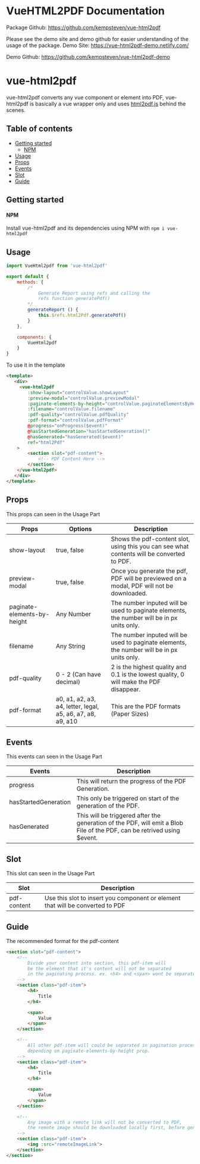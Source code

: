 # VueHTML2PDF Documentation

Package Github: https://github.com/kempsteven/vue-html2pdf

Please see the demo site and demo github for easier understanding of the usage of the package.
Demo Site: https://vue-html2pdf-demo.netlify.com/

Demo Github: https://github.com/kempsteven/vue-html2pdf-demo


# vue-html2pdf

vue-html2pdf converts any vue component or element into PDF, vue-html2pdf is basically a vue wrapper only and uses [html2pdf.js](https://github.com/eKoopmans/html2pdf.js) behind the scenes.

## Table of contents
- [Getting started](#getting-started)
  - [NPM](#npm)
- [Usage](#usage)
- [Props](#props)
- [Events](#events)
- [Slot](#slot)
- [Guide](#guide)

## Getting started
#### NPM

Install vue-html2pdf and its dependencies using NPM with `npm i vue-html2pdf`

## Usage
```js
import VueHtml2pdf from 'vue-html2pdf'

export default {
    methods: {
        /*
            Generate Report using refs and calling the
            refs function generatePdf()
        */
        generateReport () {
            this.$refs.html2Pdf.generatePdf()
        }
    },

    components: {
        VueHtml2pdf
    }
}
```

To use it in the template
```html
<template>
   <div>
     <vue-html2pdf
        :show-layout="controlValue.showLayout"
        :preview-modal="controlValue.previewModal"
        :paginate-elements-by-height="controlValue.paginateElementsByHeight"
        :filename="controlValue.filename"
        :pdf-quality="controlValue.pdfQuality"
        :pdf-format="controlValue.pdfFormat"
        @progress="onProgress($event)"
        @hasStartedGeneration="hasStartedGeneration()"
        @hasGenerated="hasGenerated($event)"
        ref="html2Pdf"
    >
        <section slot="pdf-content">
            <!-- PDF Content Here -->
        </section>
    </vue-html2pdf>
   </div>
</template>
```

## Props
This props can seen in the Usage Part

| Props                       | Options                  | Description                                                                                                         |
|-----------------------------|--------------------------|---------------------------------------------------------------------------------------------------------------------|
| show-layout                 | true, false              | Shows the pdf-content slot, using this you can see what contents will be converted to PDF.                          |
| preview-modal               | true, false              | Once you generate the pdf, PDF will be previewed on a modal, PDF will not be downloaded.                            |
| paginate-elements-by-height | Any Number               | The number inputed will be used to paginate elements, the number will be in px units only.                          |
| filename                    | Any String               | The number inputed will be used to paginate elements, the number will be in px units only.                          |
| pdf-quality                 | 0 - 2 (Can have decimal) | 2 is the highest quality and 0.1 is the lowest quality, 0 will make the PDF disappear.                              |
| pdf-format                  | a0, a1, a2, a3, a4, letter, legal, a5, a6, a7, a8, a9, a10 | This are the PDF formats (Paper Sizes)                                            |

## Events
This events can seen in the Usage Part

| Events                     | Description                                                                                                            |
|----------------------------|------------------------------------------------------------------------------------------------------------------------|
| progress                   | This will return the progress of the PDF Generation.                                                                   |
| hasStartedGeneration       | This only be triggered on start of the generation of the PDF.                                                          |
| hasGenerated               | This will be triggered after the generation of the PDF, will emit a Blob File of the PDF, can be retrived using $event.|

## Slot
This slot can seen in the Usage Part

| Slot                     | Description                                                                                                         |
|--------------------------|---------------------------------------------------------------------------------------------------------------------|
| pdf-content              | Use this slot to insert you component or element that will be converted to PDF                                      |

## Guide
The recommended format for the pdf-content

```html
<section slot="pdf-content">
    <!--
        Divide your content into section, this pdf-item will
        be the element that it's content will not be separated
        in the paginating process. ex. <h4> and <span> wont be separated.
    -->
    <section class="pdf-item">
        <h4>
            Title
        </h4>

        <span>
            Value
        </span>
    </section>

    <!--
        All other pdf-item will could be separated in pagination process,
        depending on paginate-elements-by-height prop.
    -->
    <section class="pdf-item">
        <h4>
            Title
        </h4>

        <span>
            Value
        </span>
    </section>

    <!--
        Any image with a remote link will not be converted to PDF,
        the remote image should be downloaded locally first, before generation.
    -->
    <section class="pdf-item">
        <img :src="remoteImageLink">
    </section>
</section>
```